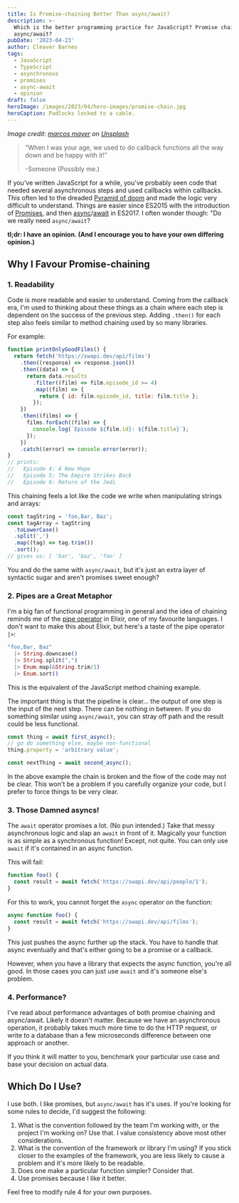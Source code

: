 ```yaml
---
title: Is Promise-chaining Better Than async/await?
description: >-
  Which is the better programming practice for JavaScript? Promise chain or
  async/await?
pubDate: '2023-04-23'
author: Cleaver Barnes
tags:
  - JavaScript
  - TypeScript
  - asynchronous
  - promises
  - async-await
  - opinion
draft: false
heroImage: /images/2023/04/hero-images/promise-chain.jpg
heroCaption: Padlocks locked to a cable.
---
```

*Image credit: [marcos mayer](https://unsplash.com/@mmayyer) on [Unsplash](https://unsplash.com/photos/8_NI1WTqCGY)*


> "When I was your age, we used to do callback functions all the way down and be happy with it!"
>
> -Someone (Possibly me.)

If you've written JavaScript for a while, you've probably seen code that needed several asynchronous steps and used callbacks within callbacks. This often led to the dreaded [Pyramid of doom](https://en.wikipedia.org/wiki/Pyramid_of_doom_(programming)) and made the logic very difficult to understand. Things are easier since ES2015 with the introduction of [Promises](https://developer.mozilla.org/en-US/docs/Web/JavaScript/Guide/Using_promises), and then [async](https://developer.mozilla.org/en-US/docs/Web/JavaScript/Reference/Statements/async_function)/[await](https://developer.mozilla.org/en-US/docs/Web/JavaScript/Reference/Operators/await) in ES2017. I often wonder though: "Do we really need `async/await`?

<!-- more -->

**tl;dr: I have an opinion. (And I encourage you to have your own differing opinion.)**

## Why I Favour Promise-chaining

### 1. Readability
Code is more readable and easier to understand. Coming from the callback era, I'm used to thinking about these things as a chain where each step is dependent on the success of the previous step. Adding `.then()` for each step also feels similar to method chaining used by so many libraries.

For example:

```javascript
function printOnlyGoodFilms() {
  return fetch('https://swapi.dev/api/films')
    .then((response) => response.json())
    .then((data) => {
      return data.results
        .filter((film) => film.episode_id >= 4)
        .map((film) => {
          return { id: film.episode_id, title: film.title };
        });
    })
    .then((films) => {
      films.forEach((film) => {
        console.log(`Episode ${film.id}: ${film.title}`);
      });
    })
    .catch((error) => console.error(error));
}
// prints:
//   Episode 4: A New Hope
//   Episode 5: The Empire Strikes Back
//   Episode 6: Return of the Jedi
```

This chaining feels a lot like the code we write when manipulating strings and arrays:

```javascript
const tagString = 'foo,Bar, Baz';
const tagArray = tagString
  .toLowerCase()
  .split(',')
  .map((tag) => tag.trim())
  .sort();
// gives us: [ 'bar', 'baz', 'foo' ]
```

You and do the same with  `async/await`, but it's just an extra layer of syntactic sugar and aren't promises sweet enough?

### 2. Pipes are a Great Metaphor

I'm a big fan of functional programming in general and the idea of chaining reminds me of the [pipe operator](https://elixir-lang.org/getting-started/enumerables-and-streams.html#the-pipe-operator) in Elixir, one of my favourite languages. I don't want to make this about Elixir, but here's a taste of the pipe operator `|>`:

```elixir
"foo,Bar, Baz"
  |> String.downcase()
  |> String.split(",")
  |> Enum.map(&String.trim/1)
  |> Enum.sort()
```
This is the equivalent of the JavaScript method chaining example.

The important thing is that the pipeline is clear... the output of one step is the input of the next step. There can be nothing in between. If you do something similar using `async/await`, you can stray off path and the result could be less functional.

```javascript
const thing = await first_async();
// go do something else, maybe non-functional
thing.property = 'arbitrary value';

const nextThing = await second_async();
```
In the above example the chain is broken and the flow of the code may not be clear. This won't be a problem if you carefully organize your code, but I prefer to force things to be very clear.

### 3. Those Damned asyncs!

The `await` operator promises a lot. (No pun intended.) Take that messy asynchronous logic and slap an `await` in front of it. Magically your function is as simple as a synchronous function! Except, not quite. You can only use `await` if it's contained in an async function.

This will fail:

```javascript
function foo() {
  const result = await fetch('https://swapi.dev/api/people/1');
}
```

For this to work, you cannot forget the `async` operator on the function:

```javascript
async function foo() {
  const result = await fetch('https://swapi.dev/api/films');
}
```

This just pushes the async further up the stack. You have to handle that async eventually and that's either going to be a promise or a callback.

However, when you have a library that expects the async function, you're all good. In those cases you can just use `await` and it's someone else's problem.

### 4. Performance?

I've read about performance advantages of both promise chaining and async/await. Likely it doesn't matter. Because we have an asynchronous operation, it probably takes much more time to do the HTTP request, or write to a database than a few microseconds difference between one approach or another.

If you think it will matter to you, benchmark your particular use case and base your decision on actual data.

## Which Do I Use?

I use both. I like promises, but `async/await` has it's uses. If you're looking for some rules to decide, I'd suggest the following:

1. What is the convention followed by the team I'm working with, or the project I'm working on? Use that. I value consistency above most other considerations.
2. What is the convention of the framework or library I'm using? If you stick closer to the examples of the framework, you are less likely to cause a problem and it's more likely to be readable.
3. Does one make a particular function simpler? Consider that.
4. Use promises because I like it better.

Feel free to modify rule 4 for your own purposes.
